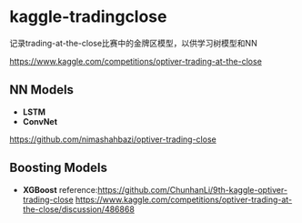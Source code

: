 # kaggle-tradingclose

记录trading-at-the-close比赛中的金牌区模型，以供学习树模型和NN

https://www.kaggle.com/competitions/optiver-trading-at-the-close

## NN Models
- **LSTM**
- **ConvNet**

https://github.com/nimashahbazi/optiver-trading-close


## Boosting Models 
- **XGBoost**
   reference:https://github.com/ChunhanLi/9th-kaggle-optiver-trading-close
   https://www.kaggle.com/competitions/optiver-trading-at-the-close/discussion/486868


